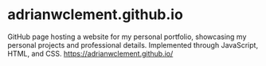 # adrianwclement.github.io

GitHub page hosting a website for my personal portfolio, showcasing my personal projects and professional details. Implemented through JavaScript, HTML, and CSS.
https://adrianwclement.github.io/
